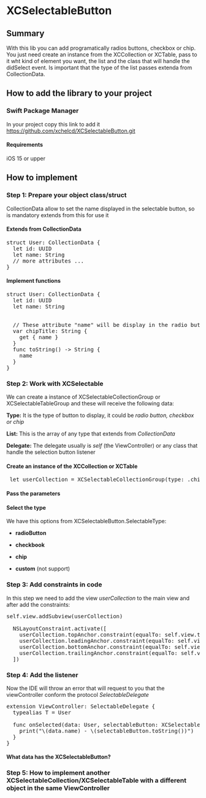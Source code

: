 # XCSelectableButton

## Summary
With this lib you can add programatically radios buttons, checkbox or chip. You just need create an instance from the XCCollection or XCTable, pass to it wht kind of element you want, the list and the class that will handle the didSelect event. Is important that the type of the list passes extenda from CollectionData.

## How to add the library to your project
### Swift Package Manager
In your project copy this link to add it https://github.com/xchelcd/XCSelectableButton.git

#### Requirements
iOS 15 or upper

## How to implement

### Step 1: Prepare your object class/struct
CollectionData allow to set the name displayed in the selectable button, so is mandatory extends from this for use it

#### Extends from CollectionData
<pre class = 'swift' active = 'swift'>
<swift>struct User: CollectionData {
  let id: UUID
  let name: String
  // more attributes ...
}</swift> </pre>

#### Implement functions
<pre class = 'swift' active = 'swift'>
<swift>struct User: CollectionData {
  let id: UUID
  let name: String


  // These attribute "name" will be display in the radio button/checkbox/chip
  var chipTitle: String {
    get { name }
  }
  func toString() -> String {
    name
  }
}</swift> </pre>
### Step 2: Work with XCSelectable
We can create a instance of XCSelectableCollectionGroup or XCSelectableTableGroup and these will receive the following data:

**Type:** It is the type of button to display, it could be *radio button, checkbox or chip*

**List:** This is the array of any type that extends from *CollectionData*

**Delegate:** The delegate usually is *self* (the ViewController) or any class that handle the selection button listener
#### Create an instance of the XCCollection or XCTable
<pre class = 'swift' active = 'swift'>
<swift> let userCollection = XCSelectableCollectionGroup(type: .chip, list: users, delegate: self)</swift> </pre>
#### Pass the parameters

#### Select the type
We have this options from XCSelectableButton.SelectableType:

* **radioButton**

* **checkbook**

* **chip**

* **custom** (not support)
### Step 3: Add constraints in code
In this step we need to add the view *userCollection* to the main view and after add the constraints:
<pre class = 'swift' active = 'swift'>
<swift>self.view.addSubview(userCollection)
  
  NSLayoutConstraint.activate([
    userCollection.topAnchor.constraint(equalTo: self.view.topAnchor),
    userCollection.leadingAnchor.constraint(equalTo: self.view.leadingAnchor),
    userCollection.bottomAnchor.constraint(equalTo: self.view.bottomAnchor),
    userCollection.trailingAnchor.constraint(equalTo: self.view.trailingAnchor)
  ])</swift> </pre>

### Step 4: Add the listener
Now the IDE will throw an error that will request to you that the viewController conform the protocol *SelectableDelegate*
<pre class = 'swift' active = 'swift'>
<swift>extension ViewController: SelectableDelegate {
  typealias T = User
  
  func onSelected(data: User, selectableButton: XCSelectableButton) {
    print("\(data.name) - \(selectableButton.toString())")
  }
}</swift> </pre>
#### What data has the XCSelectableButton?

### Step 5: How to implement another XCSelectableCollection/XCSelectableTable with a different object in the same ViewController


